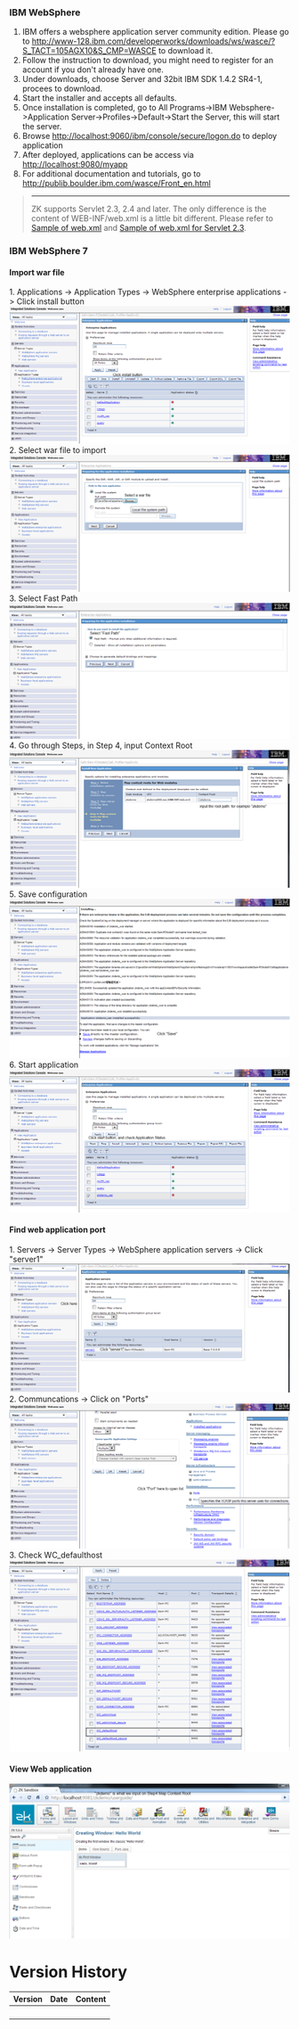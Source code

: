 ### IBM WebSphere

1.  IBM offers a websphere application server community edition. Please
    go to
    <http://www-128.ibm.com/developerworks/downloads/ws/wasce/?S_TACT=105AGX10&S_CMP=WASCE>
    to download it.  
2.  Follow the instruction to download, you might need to register for
    an account if you don't already have one.  
3.  Under downloads, choose Server and 32bit IBM SDK 1.4.2 SR4-1,
    procees to download.  
4.  Start the installer and accepts all defaults.  
5.  Once installation is completed, go to All Programs-\>IBM
    Websphere-\>Application Server-\>Profiles-\>Default-\>Start the
    Server, this will start the server.  
6.  Browse <http://localhost:9060/ibm/console/secure/logon.do> to deploy
    application  
7.  After deployed, applications can be access via
    <http://localhost:9080/myapp>
8.  For additional documentation and tutorials, go to
    <http://publib.boulder.ibm.com/wasce/Front_en.html>

> ------------------------------------------------------------------------
>
> ZK supports Servlet 2.3, 2.4 and later. The only difference is the
> content of WEB-INF/web.xml is a little bit different. Please refer to
> [Sample of
> web.xml](ZK_Installation_Guide/ZK_Background/Sample_of_web.xml)
> and [Sample of web.xml for Servlet
> 2.3](ZK_Installation_Guide/ZK_Background/Sample_of_web.xml_for_Servlet_2.3).

### IBM WebSphere 7

#### Import war file

1\. Applications -\> Application Types -\> WebSphere enterprise
applications -\> Click install button
![](images/wb7-step1-installApplication.png "wb7-step1-installApplication.png")
2. Select war file to import
![](images/wb7-step2-importWarFile.png "wb7-step2-importWarFile.png") 3. Select
Fast Path ![](images/wb7-step3-fastPath.png "wb7-step3-fastPath.png") 4. Go
through Steps, in Step 4, input Context Root
![](images/wb7-step4-goThroughSteps-setRoot.png "wb7-step4-goThroughSteps-setRoot.png")
5. Save configuration ![](images/wb7-step5-save.png "wb7-step5-save.png") 6.
Start application
![](images/wb7-step6-startApplication.png "wb7-step6-startApplication.png")

#### Find web application port

1\. Servers -\> Server Types -\> WebSphere application servers -\> Click
"server1"
![](images/wb7-checkApplicationPort-1.png "wb7-checkApplicationPort-1.png") 2.
Communcations -\> Click on "Ports"
![](images/wb7-checkApplicationPort-2.png "wb7-checkApplicationPort-2.png") 3.
Check WC_defaulthost
![](images/wb7-checkApplicationPort-3.png "wb7-checkApplicationPort-3.png")

#### View Web application

![](images/wb7-zkdemo.png)

# Version History

| Version | Date | Content |
|---------|------|---------|
|         |      |         |
